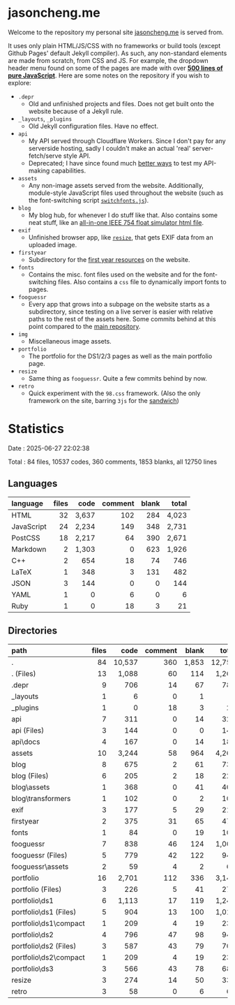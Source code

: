 # jasoncheng.me

Welcome to the repository my personal site [jasoncheng.me](https://jasoncheng.me) is served from.

It uses only plain HTML/JS/CSS with no frameworks or build tools (except Github Pages' default Jekyll compiler). As such, any non-standard elements are made from scratch, from CSS and JS. For example, the dropdown header menu found on some of the pages are made with over 
[**500 lines of pure JavaScript**](https://github.com/71cj34/71cj34.github.io/blob/main/assets/subpages.js). Here are some notes on the repository if you wish to explore:

- `.depr`
  - Old and unfinished projects and files. Does not get built onto the website because of a Jekyll rule.
- `_layouts`, `_plugins`
  - Old Jekyll configuration files. Have no effect.
- `api`
  - My API served through Cloudflare Workers. Since I don't pay for any serverside hosting, sadly I couldn't make an actual 'real' server-fetch/serve style API.
  - Deprecated; I have since found much [better ways](https://llmroyale.onrender.com) to test my API-making capabilities.
- `assets`
  - Any non-image assets served from the website. Additionally, module-style JavaScript files used throughout the website (such as the font-switching script [`switchfonts.js`](https://github.com/71cj34/71cj34.github.io/blob/main/assets/switchfonts.js)).
- `blog`
  - My blog hub, for whenever I do stuff like that. Also contains some neat stuff, like an [all-in-one IEEE 754 float simulator html file](https://jasoncheng.me/blog/assets/float-sim-aio).
- `exif`
  - Unfinished browser app, like [`resize`](https://resize.jasoncheng.me), that gets EXIF data from an uploaded image.
- `firstyear`
  - Subdirectory for the [first year resources](https://jasoncheng.me/firstyear) on the website.
- `fonts`
  - Contains the misc. font files used on the website and for the font-switching files. Also contains a `css` file to dynamically import fonts to pages.
- `fooguessr`
  - Every app that grows into a subpage on the website starts as a subdirectory, since testing on a live server is easier with relative paths to the rest of the assets here. Some commits behind at this point compared to the [main repository](https://github.com/71cj34/fooguessr).
- `img`
  - Miscellaneous image assets.
- `portfolio`
  - The portfolio for the DS1/2/3 pages as well as the main portfolio page.
- `resize`
  - Same thing as `fooguessr`. Quite a few commits behind by now.
- `retro`
  - Quick experiment with the `98.css` framework. (Also the only framework on the site, barring `3js` for the [sandwich](https://https://sandwich.jasoncheng.me/))
 

# Statistics

Date : 2025-06-27 22:02:38

Total : 84 files,  10537 codes, 360 comments, 1853 blanks, all 12750 lines

## Languages
| language | files | code | comment | blank | total |
| :--- | ---: | ---: | ---: | ---: | ---: |
| HTML | 32 | 3,637 | 102 | 284 | 4,023 |
| JavaScript | 24 | 2,234 | 149 | 348 | 2,731 |
| PostCSS | 18 | 2,217 | 64 | 390 | 2,671 |
| Markdown | 2 | 1,303 | 0 | 623 | 1,926 |
| C++ | 2 | 654 | 18 | 74 | 746 |
| LaTeX | 1 | 348 | 3 | 131 | 482 |
| JSON | 3 | 144 | 0 | 0 | 144 |
| YAML | 1 | 0 | 6 | 0 | 6 |
| Ruby | 1 | 0 | 18 | 3 | 21 |

## Directories
| path | files | code | comment | blank | total |
| :--- | ---: | ---: | ---: | ---: | ---: |
| . | 84 | 10,537 | 360 | 1,853 | 12,750 |
| . (Files) | 13 | 1,088 | 60 | 114 | 1,262 |
| .depr | 9 | 706 | 14 | 67 | 787 |
| _layouts | 1 | 6 | 0 | 1 | 7 |
| _plugins | 1 | 0 | 18 | 3 | 21 |
| api | 7 | 311 | 0 | 14 | 325 |
| api (Files) | 3 | 144 | 0 | 0 | 144 |
| api\\docs | 4 | 167 | 0 | 14 | 181 |
| assets | 10 | 3,244 | 58 | 964 | 4,266 |
| blog | 8 | 675 | 2 | 61 | 738 |
| blog (Files) | 6 | 205 | 2 | 18 | 225 |
| blog\\assets | 1 | 368 | 0 | 41 | 409 |
| blog\\transformers | 1 | 102 | 0 | 2 | 104 |
| exif | 3 | 177 | 5 | 29 | 211 |
| firstyear | 2 | 375 | 31 | 65 | 471 |
| fonts | 1 | 84 | 0 | 19 | 103 |
| fooguessr | 7 | 838 | 46 | 124 | 1,008 |
| fooguessr (Files) | 5 | 779 | 42 | 122 | 943 |
| fooguessr\\assets | 2 | 59 | 4 | 2 | 65 |
| portfolio | 16 | 2,701 | 112 | 336 | 3,149 |
| portfolio (Files) | 3 | 226 | 5 | 41 | 272 |
| portfolio\\ds1 | 6 | 1,113 | 17 | 119 | 1,249 |
| portfolio\\ds1 (Files) | 5 | 904 | 13 | 100 | 1,017 |
| portfolio\\ds1\\compact | 1 | 209 | 4 | 19 | 232 |
| portfolio\\ds2 | 4 | 796 | 47 | 98 | 941 |
| portfolio\\ds2 (Files) | 3 | 587 | 43 | 79 | 709 |
| portfolio\\ds2\\compact | 1 | 209 | 4 | 19 | 232 |
| portfolio\\ds3 | 3 | 566 | 43 | 78 | 687 |
| resize | 3 | 274 | 14 | 50 | 338 |
| retro | 3 | 58 | 0 | 6 | 64 |
